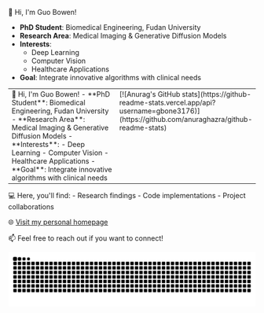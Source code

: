 👋 Hi, I'm Guo Bowen!  
- **PhD Student**: Biomedical Engineering, Fudan University  
- **Research Area**: Medical Imaging & Generative Diffusion Models  
- **Interests**:  
  - Deep Learning  
  - Computer Vision  
  - Healthcare Applications  
- **Goal**: Integrate innovative algorithms with clinical needs
<table>
  <tr>
    <td style="width: 50%; vertical-align: top;">
      <!-- Your text content here -->
      👋 Hi, I'm Guo Bowen!  
      - **PhD Student**: Biomedical Engineering, Fudan University  
      - **Research Area**: Medical Imaging & Generative Diffusion Models  
      - **Interests**:  
        - Deep Learning  
        - Computer Vision  
        - Healthcare Applications  
      - **Goal**: Integrate innovative algorithms with clinical needs
    </td>
    <td style="width: 50%; vertical-align: top;">
      <!-- GitHub Stats -->
      [![Anurag's GitHub stats](https://github-readme-stats.vercel.app/api?username=gbone3176)](https://github.com/anuraghazra/github-readme-stats)
    </td>
  </tr>
</table>
💻 Here, you'll find:  
- Research findings  
- Code implementations  
- Project collaborations  

🌐 [Visit my personal homepage](https://gbone3176.github.io/)  

📫 Feel free to reach out if you want to connect!

<picture>
  <source media="(prefers-color-scheme: dark)" srcset="https://github.com/Gbone3176/Gbone3176/blob/output/github-contribution-grid-snake-dark.svg">
  <source media="(prefers-color-scheme: light)" srcset="https://github.com/Gbone3176/Gbone3176/blob/output/github-contribution-grid-snake.svg">
  <img alt="github contribution grid snake animation" src="https://github.com/Gbone3176/Gbone3176/blob/output/github-contribution-grid-snake.svg">
</picture>
            
